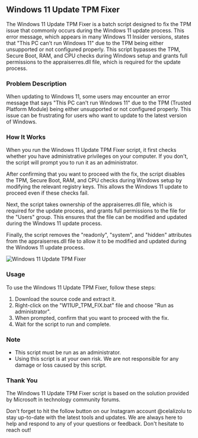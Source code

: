 
## Windows 11 Update TPM Fixer

The Windows 11 Update TPM Fixer is a batch script designed to fix the TPM issue that commonly occurs during the Windows 11 update process. This error message, which appears in many Windows 11 Insider versions, states that "This PC can't run Windows 11" due to the TPM being either unsupported or not configured properly. This script bypasses the TPM, Secure Boot, RAM, and CPU checks during Windows setup and grants full permissions to the appraiserres.dll file, which is required for the update process.

### Problem Description

When updating to Windows 11, some users may encounter an error message that says "This PC can't run Windows 11" due to the TPM (Trusted Platform Module) being either unsupported or not configured properly. This issue can be frustrating for users who want to update to the latest version of Windows.

### How It Works

When you run the Windows 11 Update TPM Fixer script, it first checks whether you have administrative privileges on your computer. If you don't, the script will prompt you to run it as an administrator.

After confirming that you want to proceed with the fix, the script disables the TPM, Secure Boot, RAM, and CPU checks during Windows setup by modifying the relevant registry keys. This allows the Windows 11 update to proceed even if these checks fail.

Next, the script takes ownership of the appraiserres.dll file, which is required for the update process, and grants full permissions to the file for the "Users" group. This ensures that the file can be modified and updated during the Windows 11 update process.

Finally, the script removes the "readonly", "system", and "hidden" attributes from the appraiserres.dll file to allow it to be modified and updated during the Windows 11 update process.

![Windows 11 Update TPM Fixer](https://i.imgur.com/t3EcLUw.png)

### Usage

To use the Windows 11 Update TPM Fixer, follow these steps:

1. Download the source code and extract it.
2. Right-click on the "W11UP_TPM_FIX.bat" file and choose "Run as administrator".
3. When prompted, confirm that you want to proceed with the fix.
4. Wait for the script to run and complete.

### Note

- This script must be run as an administrator.
- Using this script is at your own risk. We are not responsible for any damage or loss caused by this script.

### Thank You

The Windows 11 Update TPM Fixer script is based on the solution provided by Microsoft in technology community forums.

Don't forget to hit the follow button on our Instagram account @celalizolu to stay up-to-date with the latest tools and updates. We are always here to help and respond to any of your questions or feedback. Don't hesitate to reach out!
